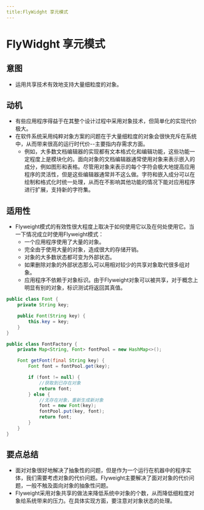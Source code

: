 ```yaml
---
title:FlyWidght 享元模式
---
```


# FlyWidght 享元模式

## 意图
+ 运用共享技术有效地支持大量细粒度的对象。

## 动机
+ 有些应用程序得益于在其整个设计过程中采用对象技术，但简单化的实现代价极大。
+ 在软件系统采用纯粹对象方案的问题在于大量细粒度的对象会很快充斥在系统中，从而带来很高的运行时代价--主要指内存需求方面。
    + 例如，大多数文档编辑器的实现都有文本格式化和编辑功能，这些功能一定程度上是模块化的。面向对象的文档编辑器通常使用对象来表示嵌入的成分，例如图形和表格。尽管用对象来表示的每个字符会极大地提高应用程序的灵活性，但是这些编辑器通常并不这么做。字符和嵌入成分可以在绘制和格式化时统一处理，从而在不影响其他功能的情况下能对应用程序进行扩展，支持新的字符集。

## 适用性
+ Flyweight模式的有效性很大程度上取决于如何使用它以及在何处使用它。当一下情况成立时使用Flyweight模式：
  + 一个应用程序使用了大量的对象。
  + 完全由于使用大量的对象，造成很大的存储开销。
  + 对象的大多数状态都可变为外部状态。
  + 如果删除对象的外部状态那么可以用相对较少的共享对象取代很多组对象。
  + 应用程序不依赖于对象标识。由于Flyweight对象可以被共享，对于概念上明显有别的对象，标识测试将返回其真值。


~~~ java
public class Font {
    private String key;

    public Font(String key) {
        this.key = key;
    }
}

public class FontFactory {
    private Map<String, Font> fontPool = new HashMap<>();

    Font getFont(final String key) {
        Font font = fontPool.get(key);

        if (font != null) {
            //获取到已存在对象
            return font;
        } else {
            //无存在对象，重新生成新对象
            font = new Font(key);
            fontPool.put(key, font);
            return font;
        }
    }
}
~~~

## 要点总结
+ 面对对象很好地解决了抽象性的问题，但是作为一个运行在机器中的程序实体，我们需要考虑对象的代价问题。Flyweight主要解决了面对对象的代价问题，一般不触及面向对象的抽象性问题。
+ Flyweight采用对象共享的做法来降低系统中对象的个数，从而降低细粒度对象给系统带来的压力。在具体实现方面，要注意对对象状态的处理。